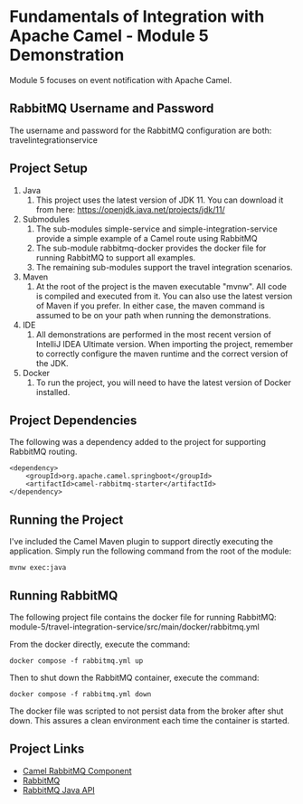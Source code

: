 # Fundamentals of Integration with Apache Camel - Module 5 Demonstration

Module 5 focuses on event notification with Apache Camel.  

## RabbitMQ Username and Password

The username and password for the RabbitMQ configuration are both: travelintegrationservice

## Project Setup

1. Java
    1. This project uses the latest version of JDK 11. You can download it from here: https://openjdk.java.net/projects/jdk/11/
2. Submodules
    1. The sub-modules simple-service and simple-integration-service provide a simple example of a Camel route using RabbitMQ
    2. The sub-module rabbitmq-docker provides the docker file for running RabbitMQ to support all examples. 
    3. The remaining sub-modules support the travel integration scenarios. 
3. Maven
    1. At the root of the project is the maven executable "mvnw". All code is compiled and executed from it. You can also use the latest version of Maven if you prefer. In either case, the maven command is assumed to be on your path when running the demonstrations.
4. IDE
    1. All demonstrations are performed in the most recent version of IntelliJ IDEA Ultimate version. When importing the project, remember to correctly configure the maven runtime and the correct version of the JDK.
5. Docker
   1. To run the project, you will need to have the latest version of Docker installed. 

## Project Dependencies

The following was a dependency added to the project for supporting RabbitMQ routing. 

```
<dependency>
    <groupId>org.apache.camel.springboot</groupId>
    <artifactId>camel-rabbitmq-starter</artifactId>
</dependency>
```

## Running the Project

I've included the Camel Maven plugin to support directly executing the application. Simply run the following command from the root of the module:

```
mvnw exec:java
```

## Running RabbitMQ

The following project file contains the docker file for running RabbitMQ: module-5/travel-integration-service/src/main/docker/rabbitmq.yml

From the docker directly, execute the command:

```
docker compose -f rabbitmq.yml up
```

Then to shut down the RabbitMQ container, execute the command:

```
docker compose -f rabbitmq.yml down
```

The docker file was scripted to not persist data from the broker after shut down. This assures a clean environment each time the container is started.  

## Project Links

* [Camel RabbitMQ Component](https://camel.apache.org/components/3.13.x/rabbitmq-component.html)
* [RabbitMQ](https://www.rabbitmq.com/)
* [RabbitMQ Java API](https://www.rabbitmq.com/api-guide.html)

